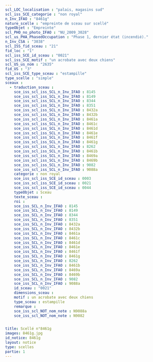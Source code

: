 ```yaml
---
scl_LOC_localisation : "palais, magasins sud"
scl_iss_SCE_categorie : "non royal"
n_Inv_IFAO : "8461g"
nature_scelle : "empreinte de sceau sur scellé"
typeObjet : "Empreinte"
scl_PHO_no_photo_IFAO : "NU_2009_3028"
scl_us_PHA_PhasedOccupation : "Phase 1, dernier état (incendié)."
n_Inv_CSA : "3038"
scl_ISS_fid_sceau : "21"
fid_loc : "1"
scl_iss_SCE_id_sceau : "0021"
scl_iss_SCE_motif : "un acrobate avec deux chiens"
scl_US_us_nom : "2635"
fid_US : "3"
scl_iss_SCE_type_sceau : "estampille"
type_scelle : "simple"
sceaux :
  - traduction_sceau : 
    sce_iss_scl_iss_SCL_n_Inv_IFAO : 8145
    sce_iss_scl_iss_SCL_n_Inv_IFAO : 8149
    sce_iss_scl_iss_SCL_n_Inv_IFAO : 8344
    sce_iss_scl_iss_SCL_n_Inv_IFAO : 8351
    sce_iss_scl_iss_SCL_n_Inv_IFAO : 8432a
    sce_iss_scl_iss_SCL_n_Inv_IFAO : 8432b
    sce_iss_scl_iss_SCL_n_Inv_IFAO : 8461a
    sce_iss_scl_iss_SCL_n_Inv_IFAO : 8461c
    sce_iss_scl_iss_SCL_n_Inv_IFAO : 8461d
    sce_iss_scl_iss_SCL_n_Inv_IFAO : 8461e
    sce_iss_scl_iss_SCL_n_Inv_IFAO : 8461f
    sce_iss_scl_iss_SCL_n_Inv_IFAO : 8461g
    sce_iss_scl_iss_SCL_n_Inv_IFAO : 8262
    sce_iss_scl_iss_SCL_n_Inv_IFAO : 8461b
    sce_iss_scl_iss_SCL_n_Inv_IFAO : 8469a
    sce_iss_scl_iss_SCL_n_Inv_IFAO : 8469b
    sce_iss_scl_iss_SCL_n_Inv_IFAO : 9082
    sce_iss_scl_iss_SCL_n_Inv_IFAO : 9088a
    categorie : non royal
    sce_iss_scl_iss_SCE_id_sceau : 0003
    sce_iss_scl_iss_SCE_id_sceau : 0021
    sce_iss_scl_iss_SCE_id_sceau : 0044
    typeObjet : Sceau
    texte_sceau : 
    roi : 
    sce_iss_SCL_n_Inv_IFAO : 8145
    sce_iss_SCL_n_Inv_IFAO : 8149
    sce_iss_SCL_n_Inv_IFAO : 8344
    sce_iss_SCL_n_Inv_IFAO : 8351
    sce_iss_SCL_n_Inv_IFAO : 8432a
    sce_iss_SCL_n_Inv_IFAO : 8432b
    sce_iss_SCL_n_Inv_IFAO : 8461a
    sce_iss_SCL_n_Inv_IFAO : 8461c
    sce_iss_SCL_n_Inv_IFAO : 8461d
    sce_iss_SCL_n_Inv_IFAO : 8461e
    sce_iss_SCL_n_Inv_IFAO : 8461f
    sce_iss_SCL_n_Inv_IFAO : 8461g
    sce_iss_SCL_n_Inv_IFAO : 8262
    sce_iss_SCL_n_Inv_IFAO : 8461b
    sce_iss_SCL_n_Inv_IFAO : 8469a
    sce_iss_SCL_n_Inv_IFAO : 8469b
    sce_iss_SCL_n_Inv_IFAO : 9082
    sce_iss_SCL_n_Inv_IFAO : 9088a
    id_sceau : "0021"
    dimensions_sceau : 
    motif : un acrobate avec deux chiens
    type_sceau : estampille
    remarque : 
    sce_iss_scl_NOT_nom_note : N9088a
    sce_iss_scl_NOT_nom_note : N9082


title: Scellé n°8461g
images: 8461g.jpg
id_notice: 8461g
layout: notice
type: scelles
partie: 1
---
```


